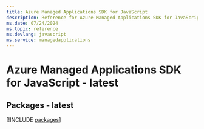 ```yaml
---
title: Azure Managed Applications SDK for JavaScript
description: Reference for Azure Managed Applications SDK for JavaScript
ms.date: 07/24/2024
ms.topic: reference
ms.devlang: javascript
ms.service: managedapplications
---
```

# Azure Managed Applications SDK for JavaScript - latest
## Packages - latest
[!INCLUDE [packages](managed-applications-index.md)]